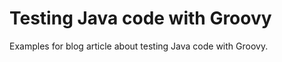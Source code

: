 Testing Java code with Groovy
=============================

Examples for blog article about testing Java code with Groovy.

